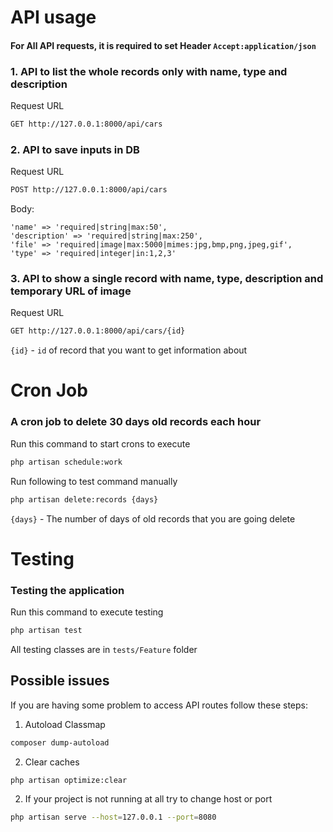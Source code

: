 # API usage

#### For All API requests, it is required to set Header `Accept:application/json`

### 1. API to list the whole records only with name, type and description
Request URL
```sh
GET http://127.0.0.1:8000/api/cars
```

### 2. API to save inputs in DB
Request URL
```sh
POST http://127.0.0.1:8000/api/cars
```

Body:
```
'name' => 'required|string|max:50',
'description' => 'required|string|max:250',
'file' => 'required|image|max:5000|mimes:jpg,bmp,png,jpeg,gif',
'type' => 'required|integer|in:1,2,3'
```

### 3. API to show a single record with name, type, description and temporary URL of image
Request URL
```sh
GET http://127.0.0.1:8000/api/cars/{id}
```

`{id}` - `id` of record that you want to get information about

# Cron Job

### A cron job to delete 30 days old records each hour
Run this command to start crons to execute
```sh
php artisan schedule:work
```
Run following to test command manually

```sh
php artisan delete:records {days}
```

`{days}` - The number of days of old records that you are going delete

# Testing

### Testing the application
Run this command to execute testing
```sh
php artisan test
```
All testing classes are in ```tests/Feature``` folder

## Possible issues
If you are having some problem to access API routes follow these steps:

1. Autoload Classmap
```sh
composer dump-autoload
```

2. Clear caches
```sh
php artisan optimize:clear
```

2. If your project is not running at all try to change host or port
```sh
php artisan serve --host=127.0.0.1 --port=8080
```
